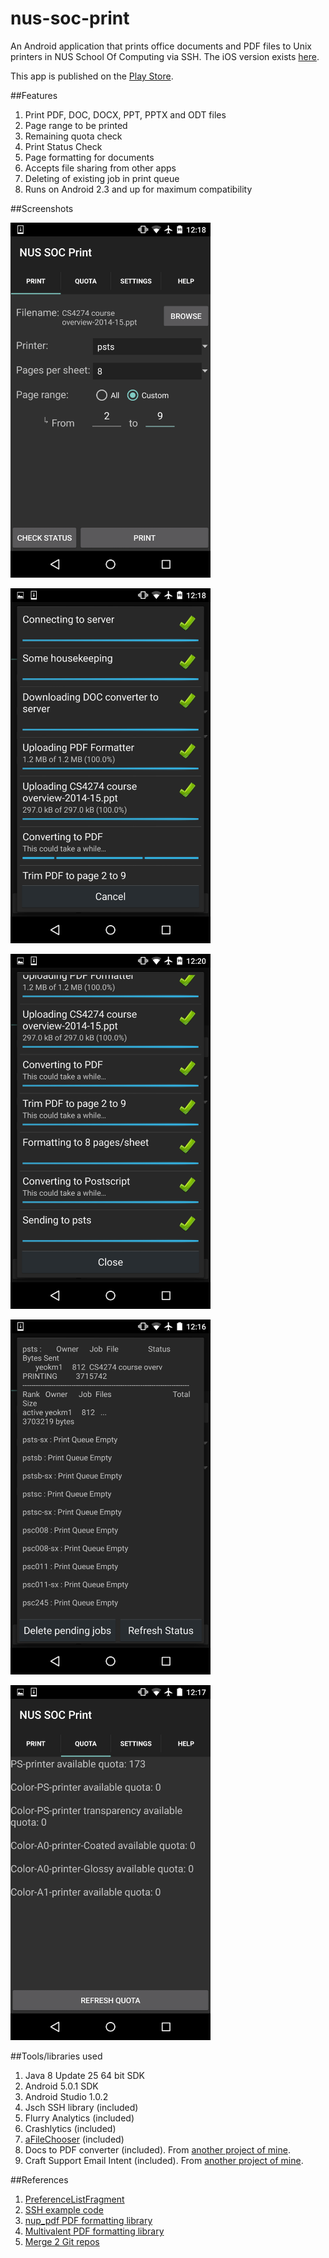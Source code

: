 nus-soc-print
=============

An Android application that prints office documents and PDF files to Unix printers in NUS School Of Computing via SSH. The iOS version exists [here](https://github.com/yeokm1/nus-soc-print-ios/).

This app is published on the [Play Store](https://play.google.com/store/apps/details?id=com.yeokm1.nussocprintandroid).

##Features
1. Print PDF, DOC, DOCX, PPT, PPTX and ODT files
2. Page range to be printed
3. Remaining quota check
4. Print Status Check
5. Page formatting for documents
6. Accepts file sharing from other apps
7. Deleting of existing job in print queue
8. Runs on Android 2.3 and up for maximum compatibility

##Screenshots

<a href="play-store-stuff/main.png"><img src="play-store-stuff/main.png" align="centre" height="568" width="320" ></a>
<p></p>
<a href="play-store-stuff/printing1.png"><img src="play-store-stuff/printing1.png" align="centre" height="568" width="320" ></a>
<p></p>
<a href="play-store-stuff/printing2.png"><img src="play-store-stuff/printing2.png" align="centre" height="568" width="320" ></a>
<p></p>
<a href="play-store-stuff/status.png"><img src="play-store-stuff/status.png" align="centre" height="568" width="320" ></a>
<p></p>
<a href="play-store-stuff/quota.png"><img src="play-store-stuff/quota.png" align="centre" height="568" width="320" ></a>
<p></p>


##Tools/libraries used
1. Java 8 Update 25 64 bit SDK
2. Android 5.0.1 SDK
3. Android Studio 1.0.2
4. Jsch SSH library (included)
5. Flurry Analytics (included)
6. Crashlytics (included)
7. [aFileChooser](https://github.com/iPaulPro/aFileChooser) (included)
8. Docs to PDF converter (included). From [another project of mine](https://github.com/yeokm1/docs-to-pdf-converter).
9. Craft Support Email Intent (included). From [another project of mine](https://github.com/yeokm1/craft-support-email-intent).

##References
1. [PreferenceListFragment](https://github.com/artiomchi/AndroidExtensions/blob/master/AndroidExtensions/src/main/java/org/flexlabs/androidextensions/preference/PreferenceListFragment.java)
2. [SSH example code](http://stackoverflow.com/questions/2405885/any-good-jsch-examples)
3. [nup_pdf PDF formatting library](http://blog.rubypdf.com/2007/08/24/how-to-make-n-up-pdf-with-free-software/)
4. [Multivalent PDF formatting library](http://multivalent.sourceforge.net/Tools/pdf/Impose.html)
5. [Merge 2 Git repos](http://blog.caplin.com/2013/09/18/merging-two-git-repositories/)

